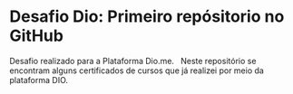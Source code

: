 # Desafio Dio: Primeiro repósitorio no GitHub
Desafio realizado para a Plataforma Dio.me. &nbsp;
Neste repositório se encontram alguns certificados de cursos que já realizei por meio da plataforma DIO.
